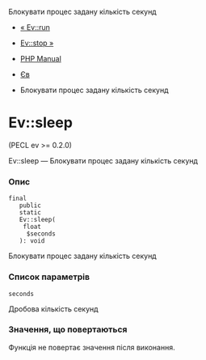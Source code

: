 Блокувати процес задану кількість секунд

-   [« Ev::run](ev.run.md)
    
-   [Ev::stop »](ev.stop.md)
    
-   [PHP Manual](index.md)
    
-   [Єв](class.ev.md)
    
-   Блокувати процес задану кількість секунд
    

# Ev::sleep

(PECL ev >= 0.2.0)

Ev::sleep — Блокувати процес задану кількість секунд

### Опис

```methodsynopsis
final
   public
   static
   Ev::sleep(
    float
     $seconds
   ): void
```

Блокувати процес задану кількість секунд

### Список параметрів

`seconds`

Дробова кількість секунд

### Значення, що повертаються

Функція не повертає значення після виконання.